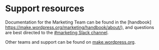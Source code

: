 # Support resources

Documentation for the Marketing Team can be found in the [handbook] https://make.wordpress.org/marketing/handbook/about/), and questions are best directed to the [#marketing Slack channel](https://wordpress.slack.com/archives/C0GKJ7TFA).

Other teams and support can be found on [make.wordpress.org](https://make.wordpress.org/).